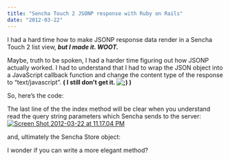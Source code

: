 ```yaml
---
title: "Sencha Touch 2 JSONP response with Ruby on Rails"
date: "2012-03-22"
---
```


I had a hard time how to make JSONP response data render in a Sencha Touch 2 list view, **_but I made it. WOOT._**

Maybe, truth to be spoken, I had a harder time figuring out how JSONP actually worked. I had to understand that I had to wrap the JSON object into a JavaScript callback function and change the content type of the response to “text/javascript”. **( I still don’t get it. ![;)](images/icon_wink.gif) )**

So, here’s the code:

The last line of the the index method will be clear when you understand read the query string parameters which Sencha sends to the server:  
[![](images/Screen-Shot-2012-03-22-at-11.17.04-PM.png "Screen Shot 2012-03-22 at 11.17.04 PM")](http://blog.kennymeyer.net/2012/03/22/sencha-touch-json-p-request-with-ruby-on-rails/screen-shot-2012-03-22-at-11-17-04-pm/)

and, ultimately the Sencha Store object:

I wonder if you can write a more elegant method?

